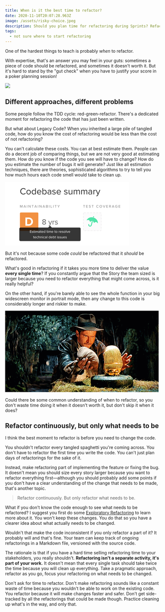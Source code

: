 ```yaml
---
title: When is it the best time to refactor?
date: 2020-11-10T20:07:28.963Z
image: /assets/risky-choice.jpeg
description: Should you plan time for refactoring during Sprints? Refactor before you release new features? After? Here's my suggestion…
tags:
  - not sure where to start refactoring
---
```


One of the hardest things to teach is probably _when_ to refactor.

With expertise, that's an answer you may feel in your guts: sometimes a piece of code should be refactored, and sometimes it doesn't worth it. But it's hard to stand by the "gut check" when you have to justify your score in a poker planning session!

![](/assets/risky-choice.jpg)

## Different approaches, different problems

Some people follow the TDD cycle: red-green-refactor. There's a dedicated moment for refactoring the code that has just been written.

But what about Legacy Code? When you inherited a large pile of tangled code, how do you know the cost of refactoring would be less than the cost of not refactoring?

You can't calculate these costs. You can at best estimate them. People can do a decent job of comparing things, but we are not very good at estimating them. How do you know if the code you see will have to change? How do you estimate the number of bugs it will generate? Just like all estimation techniques, there are theories, sophisticated algorithms to try to tell you how much hours each code smell would take to clean up.

![](./code-climate-estimation.png)

But it's not because some code _could_ be refactored that it _should_ be refactored.

What's good in refactoring if it takes you more time to deliver the value **every single time**? If you constantly argue that the Story the team sized is larger because you need to refactor everything that might come across, is it really helpful?

On the other hand, if you're barely able to see the whole function in your big widescreen monitor in portrait mode, then any change to this code is considerably longer and riskier to make.

![](./changing-legacy-code.gif)

Could there be some common understanding of when to refactor, so you don't waste time doing it when it doesn't worth it, but don't skip it when it does?

## Refactor continuously, but only what needs to be

I think the best moment to refactor is before you need to change the code.

You shouldn't refactor every tangled spaghetti you're coming across. You don't have to refactor the first time you write the code. You can't just plan days of refactorings for the sake of it.

Instead, make refactoring part of implementing the feature or fixing the bug. It doesn't mean you should size every story larger because you want to refactor everything first—although you should probably add some points if you don't have a clear understanding of the change that needs to be made, that's another topic.

> Refactor continuously. But only refactor what needs to be.

What if you don't know the code enough to see what needs to be refactored? I suggest you first do some [Exploratory Refactoring](../demine-codebase-with-exploratory-refactoring) to learn more about it. You won't keep these changes. You do that so you have a clearer idea about what actually needs to be changed.

Wouldn't that make the code inconsistent if you only refactor a part of it? It probably will and that's fine. Your team can keep track of ongoing refactorings in a Markdown file, versioned with the source code.

The rationale is that if you have a hard time selling refactoring time to your stakeholders, you really shouldn't. **Refactoring isn't a separate activity, it's part of your work.** It doesn't mean that every single task should take twice the time because you will clean up everything. Take a pragmatic approach, refactor as you go, focus your refactoring on what needs to be changed.

Don't ask for time to refactor. Don't make refactoring sounds like a constant waste of time because you wouldn't be able to work on the existing code. You refactor because it will make changes faster and safer. Don't get side-tracked by all the refactorings that could be made though. Practice cleaning up what's in the way, and only that.
